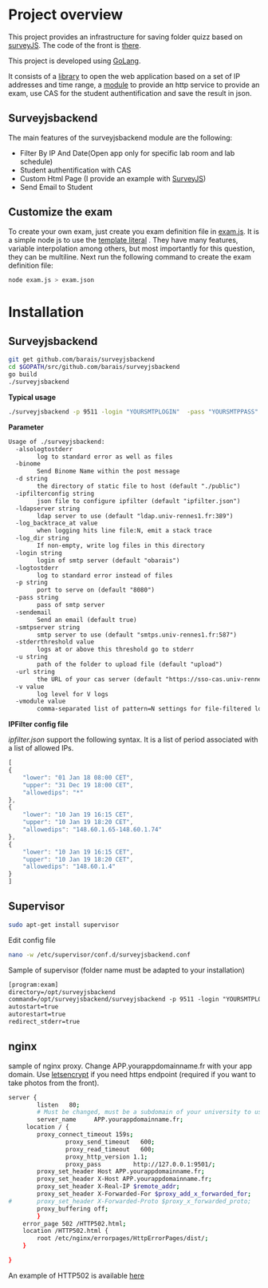 # Project overview

This project provides an infrastructure for saving folder quizz based on [surveyJS](https://surveyjs.io/Documentation/Library). The code of the front is [there](https://github.com/barais/examSurveyJSFront).

This project is developed using [GoLang](https://golang.org/).

It consists of a [library](https://github.com/barais/ipfilter/) to open the web application based on a set of IP addresses and time range, a [module](https://github.com/barais/surveyjsbackend/) to provide an http service to provide an exam, use CAS for the student authentification and save the result in json.

## Surveyjsbackend

The main features of the surveyjsbackend module are the following:

- Filter By IP And Date(Open app only for specific lab room and lab schedule)
- Student authentification with CAS
- Custom Html Page (I provide an example with [SurveyJS](https://github.com/barais/examSurveyJSFront))
- Send Email to Student

## Customize the exam

To create your own exam, just create you exam definition file in [exam.js](./exam.js). It is a simple node js to use the [template literal](https://developer.mozilla.org/en-US/docs/Web/JavaScript/Reference/template_strings) . They have many features, variable interpolation among others, but most importantly for this question, they can be multiline. Next run the following command to create the exam definition file:

```bash
node exam.js > exam.json
```

# Installation

## Surveyjsbackend

```bash
git get github.com/barais/surveyjsbackend
cd $GOPATH/src/github.com/barais/surveyjsbackend
go build
./surveyjsbackend
```

**Typical usage**

```bash
./surveyjsbackend -p 9511 -login "YOURSMTPLOGIN"  -pass "YOURSMTPPASS" -ipfilterconfig ipfilter.json -d public/  -u upload/ -sendemail=true
```

**Parameter**

```txt
Usage of ./surveyjsbackend:
  -alsologtostderr
    	log to standard error as well as files
  -binome
    	Send Binome Name within the post message
  -d string
    	the directory of static file to host (default "./public")
  -ipfilterconfig string
    	json file to configure ipfilter (default "ipfilter.json")
  -ldapserver string
    	ldap server to use (default "ldap.univ-rennes1.fr:389")
  -log_backtrace_at value
    	when logging hits line file:N, emit a stack trace
  -log_dir string
    	If non-empty, write log files in this directory
  -login string
    	login of smtp server (default "obarais")
  -logtostderr
    	log to standard error instead of files
  -p string
    	port to serve on (default "8080")
  -pass string
    	pass of smtp server
  -sendemail
    	Send an email (default true)
  -smtpserver string
    	smtp server to use (default "smtps.univ-rennes1.fr:587")
  -stderrthreshold value
    	logs at or above this threshold go to stderr
  -u string
    	path of the folder to upload file (default "upload")
  -url string
    	the URL of your cas server (default "https://sso-cas.univ-rennes1.fr")
  -v value
    	log level for V logs
  -vmodule value
    	comma-separated list of pattern=N settings for file-filtered logging

```

**IPFilter config file**

*ipfilter.json* support the following syntax. It is a list of period associated with a list of allowed IPs. 

```js
[
{
    "lower": "01 Jan 18 08:00 CET",
    "upper": "31 Dec 19 18:00 CET",
    "allowedips": "*"
},
{
    "lower": "10 Jan 19 16:15 CET",
    "upper": "10 Jan 19 18:20 CET",
    "allowedips": "148.60.1.65-148.60.1.74"
},
{
    "lower": "10 Jan 19 16:15 CET",
    "upper": "10 Jan 19 18:20 CET",
    "allowedips": "148.60.1.4"
}
]
```



## Supervisor

```bash
sudo apt-get install supervisor
```

Edit config file

```bash
nano -w /etc/supervisor/conf.d/surveyjsbackend.conf
```

Sample of supervisor (folder name must be adapted to your installation)

```txt
[program:exam]
directory=/opt/surveyjsbackend
command=/opt/surveyjsbackend/surveyjsbackend -p 9511 -login "YOURSMTPLOGIN"  -pass "YOURSMTPPASS" -ipfilterconfig /opt/surveyjsbackend/ipfilter.json -d /opt/surveyjsbackend/public  -u /opt/surveyjsbackend/upload -sendemail=true
autostart=true
autorestart=true
redirect_stderr=true
```



## nginx

sample of nginx proxy. Change APP.yourappdomainname.fr with your app domain. Use [letsencrypt](https://letsencrypt.org/) if you need https endpoint (required if you want to take photos from the front). 


```bash
server {
        listen   80;
        # Must be changed, must be a subdomain of your university to use the cas
        server_name     APP.yourappdomainname.fr;
	 location / {
		proxy_connect_timeout 159s;
                proxy_send_timeout   600;
                proxy_read_timeout   600;
                proxy_http_version 1.1;
                proxy_pass         http://127.0.0.1:9501/;
		proxy_set_header Host APP.yourappdomainname.fr;
    	proxy_set_header X-Host APP.yourappdomainname.fr;
		proxy_set_header X-Real-IP $remote_addr;
		proxy_set_header X-Forwarded-For $proxy_add_x_forwarded_for;
#		proxy_set_header X-Forwarded-Proto $proxy_x_forwarded_proto;
		proxy_buffering off;
        }
    error_page 502 /HTTP502.html;
    location /HTTP502.html {
        root /etc/nginx/errorpages/HttpErrorPages/dist/;
    }

}
```


An example of HTTP502 is available [here](https://github.com/barais/surveyjsbackend/tree/master/nginxerrorpage)
